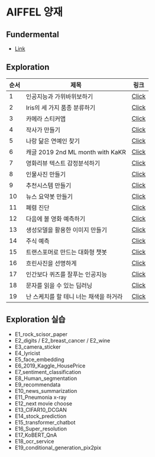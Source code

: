 # AIFFEL 양재 
## Fundermental  
* [Link](https://www.notion.so/Fundamental-LMS-1247883d38724958a002f07f16a6aa96)
## Exploration
|순서|제목|링크|
|---|---|---|
|1|인공지능과 가위바위보하기|[Click](https://www.notion.so/Exploration-1-a22387223ad040429dad62c60ba94358)|
|2|Iris의 세 가지 품종 분류하기|[Click](https://www.notion.so/Exploration-2-9c573a1cc23c4452a28a736997a10b61)|
|3|카메라 스티커앱|[Click](https://www.notion.so/Exploration-3-d11843c5a26148039e6a53594738ec8d)|
|4|작사가 만들기|[Click](https://www.notion.so/Exploration-4-ba1c753b30644b8a9134cc135dd98e02)|
|5|나랑 닮은 연예인 찾기|[Click](https://www.notion.so/Exploration-5-faffa2c2307d4e498be91b6aba24cee6)|
|6|캐글 2019 2nd ML month with KaKR|[Click](https://www.notion.so/Exploration-6-80df39c5a6d049c7bb7bfc9211409297)|
|7|영화리뷰 텍스트 감정분석하기|[Click](https://www.notion.so/Exploration-7-3eec36646c2c422ea2a83bf91c95689b)|
|8|인물사진 만들기|[Click](https://www.notion.so/Exploration-8-8a45754ee3b04a70aa1a40d9bf5423e6)|
|9|추천시스템 만들기|[Click](https://www.notion.so/Exploration-9-5f8a0a664bde4d1398a86c1191837c38)|
|10|뉴스 요약봇 만들기|[Click](https://www.notion.so/Exploration-10-65400f9ca00c48efa21e3215c1403238)|
|11|폐렴 진단|[Click](https://www.notion.so/Exploration-11-eef94d5f8bee43299b7ebc2e8857a36c)|
|12|다음에 볼 영화 예측하기|[Click](https://www.notion.so/Exploration-12-75339e87c920485780711837819bd200)|
|13|생성모델을 활용한 이미지 만들기|[Click](https://www.notion.so/Exploration-13-b32f93779ac044e887f53143bc92daba)|
|14|주식 예측|[Click](https://www.notion.so/Exploration-14-60834de1eb0d4e42b726137735c076a9)|
|15|트랜스포머로 만드는 대화형 챗봇|[Click](https://www.notion.so/Exploration-15-0c44367bd5fb4316bcbd07c6dfd36938)|
|16|흐린사진을 선명하게|[Click](https://www.notion.so/Exploration-16-e9b3d8685cbc4f56b32feffe338dbf02)|
|17|인간보다 퀴즈를 잘푸는 인공지능|[Click](https://www.notion.so/Exploration-17-f440ed36b50745f59a5b8af945971ab4)|
|18|문자를 읽을 수 있는 딥러닝|[Click](https://www.notion.so/Exploration-18-dfa79d25f3c749dcb4c36428bd555602)|
|19|난 스케치를 할 테니 너는 채색을 하거라|[Click](https://www.notion.so/Exploration-19-c4b639a7b9784b079595e09a9d30d6d8)|
## Exploration 실습
* E1_rock_scisor_paper
* E2_digits / E2_breast_cancer / E2_wine
* E3_camera_sticker
* E4_lyricist
* E5_face_embedding
* E6_2019_Kaggle_HousePrice
* E7_sentiment_classification
* E8_Human_segmentation
* E9_recommendata
* E10_news_summarization
* E11_Pneumonia x-ray
* E12_next movie choose
* E13_CIFAR10_DCGAN
* E14_stock_prediction
* E15_transformer_chatbot
* E16_Super_resolution
* E17_KoBERT_QnA
* E18_ocr_service
* E19_conditional_generation_pix2pix